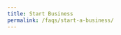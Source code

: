 ```yaml
---
title: Start Business
permalink: /faqs/start-a-business/
---
```

<meta http-equiv="refresh" content="0; URL=javascript:window.open('https://govtech-gobusiness-main-staging.netlify.app/start-a-business/faqs/','_parent');">